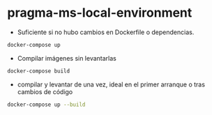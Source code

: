 # pragma-ms-local-environment

* Suficiente si no hubo cambios en Dockerfile o dependencias.
 
```sh
docker-compose up
```

* Compilar imágenes sin levantarlas
```sh
docker-compose build
```

* compilar y levantar de una vez, ideal en el primer arranque o tras cambios de código
```sh
docker-compose up --build
```

